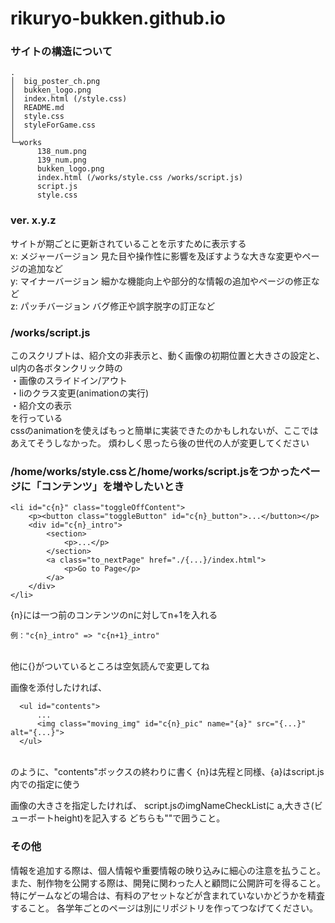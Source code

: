 # rikuryo-bukken.github.io
### サイトの構造について
```
.
│  big_poster_ch.png
│  bukken_logo.png
│  index.html (/style.css)
│  README.md
│  style.css
│  styleForGame.css
│
└─works
      138_num.png
      139_num.png
      bukken_logo.png
      index.html (/works/style.css /works/script.js)
      script.js
      style.css
```

### ver. x.y.z
サイトが期ごとに更新されていることを示すために表示する
<br>
x: メジャーバージョン 見た目や操作性に影響を及ぼすような大きな変更やページの追加など
<br>
y: マイナーバージョン 細かな機能向上や部分的な情報の追加やページの修正など
<br>
z: パッチバージョン バグ修正や誤字脱字の訂正など
<br>

### /works/script.js
このスクリプトは、紹介文の非表示と、動く画像の初期位置と大きさの設定と、
ul内の各ボタンクリック時の
<br>
    ・画像のスライドイン/アウト
    <br>
    ・liのクラス変更(animationの実行)
    <br>
    ・紹介文の表示
    <br>
を行っている
<br>
cssのanimationを使えばもっと簡単に実装できたのかもしれないが、ここではあえてそうしなかった。
煩わしく思ったら後の世代の人が変更してください

### /home/works/style.cssと/home/works/script.jsをつかったページに「コンテンツ」を増やしたいとき
```
<li id="c{n}" class="toggleOffContent">
    <p><button class="toggleButton" id="c{n}_button">...</button></p>
    <div id="c{n}_intro">
        <section>
            <p>...</p>
        </section>
        <a class="to_nextPage" href="./{...}/index.html">
            <p>Go to Page</p>
        </a>
    </div>
</li>
```
{n}には一つ前のコンテンツのnに対してn+1を入れる
<br>
```
例："c{n}_intro" => "c{n+1}_intro"
```
<br>
他に{}がついているところは空気読んで変更してね
  
画像を添付したければ、
<br>
```
  <ul id="contents">
      ...
      <img class="moving_img" id="c{n}_pic" name="{a}" src="{...}" alt="{...}">
  </ul>
```
<br>
のように、"contents"ボックスの終わりに書く
{n}は先程と同様、{a}はscript.js内での指定に使う

画像の大きさを指定したければ、
script.jsのimgNameCheckListに
a,大きさ(ビューポートheight)を記入する
どちらも""で囲うこと。


### その他
情報を追加する際は、個人情報や重要情報の映り込みに細心の注意を払うこと。
また、制作物を公開する際は、開発に関わった人と顧問に公開許可を得ること。
特にゲームなどの場合は、有料のアセットなどが含まれていないかどうかを精査すること。
各学年ごとのページは別にリポジトリを作ってつなげてください。
